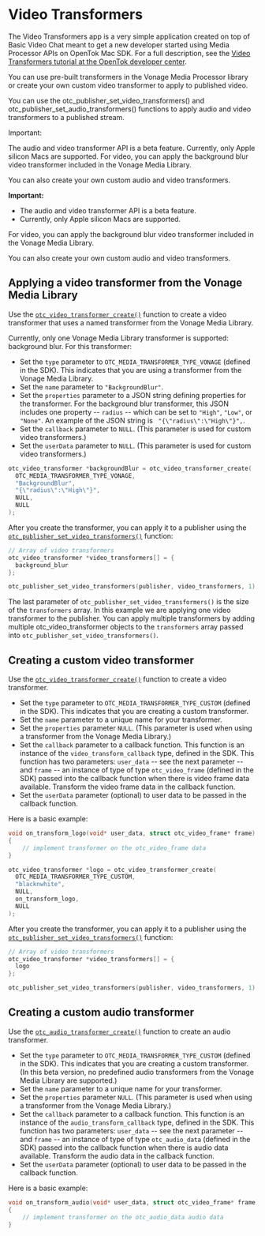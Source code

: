 Video Transformers
======================

The Video Transformers app is a very simple application created on top of Basic Video Chat meant to get a new developer
started using Media Processor APIs on OpenTok Mac SDK. For a full description, see the [Video Transformers tutorial at the
OpenTok developer center](https://tokbox.com/developer/guides/vonage-media-processor/mac/).

You can use pre-built transformers in the Vonage Media Processor library or create your own custom video transformer to apply to published video.

You can use the otc_publisher_set_video_transformers() and otc_publisher_set_audio_transformers() functions to apply audio and video transformers to a published stream.

Important:

The audio and video transformer API is a beta feature.
Currently, only Apple silicon Macs are supported.
For video, you can apply the background blur video transformer included in the Vonage Media Library.

You can also create your own custom audio and video transformers.

<div class="important">
  <p>
  <b>Important:</b>
  </p>
  <p>
  <ul>
    <li>The audio and video transformer API is a beta feature.</li>
    <li>Currently, only Apple silicon Macs are supported.</li>
  </ul>
  </p>
</div>

For video, you can apply the background blur video transformer included in the Vonage Media Library.

You can also create your own custom audio and video transformers.

## Applying a video transformer from the Vonage Media Library

Use the <a href="/developer/sdks/mac/reference/media__transformer_8h.html#a5f56924c9915d85d186117061177bdf5"><code>otc_video_transformer_create()</code></a>
function to create a video transformer that uses a named transformer from the Vonage Media Library.

Currently, only one Vonage Media Library transformer is supported: background blur. For this transformer:

* Set the `type` parameter to `OTC_MEDIA_TRANSFORMER_TYPE_VONAGE` (defined in the SDK).
  This indicates that you are using a transformer from the Vonage Media Library.
* Set the `name` parameter to `"BackgroundBlur"`.
* Set the `properties` parameter to a JSON string defining properties for the transformer.
  For the background blur transformer, this JSON includes one property -- `radius` -- which can be set
  to `"High"`, `"Low"`, or `"None"`. An example of the JSON string is ` "{\"radius\":\"High\"}",`.
* Set the `callback` parameter to `NULL`. (This parameter is used for custom video transformers.)
* Set the `userData` parameter to `NULL`. (This parameter is used for custom video transformers.)

```c
otc_video_transformer *backgroundBlur = otc_video_transformer_create(
  OTC_MEDIA_TRANSFORMER_TYPE_VONAGE,
  "BackgroundBlur",
  "{\"radius\":\"High\"}",
  NULL,
  NULL
);
```

After you create the transformer, you can apply it to a publisher using the
<a href="developer/sdks/mac/reference/publisher_8h.html#a06dec21cf056dbbe1ddadd83c8e3488f"><code>otc_publisher_set_video_transformers()</code></a>
function:

```c
// Array of video transformers
otc_video_transformer *video_transformers[] = {
  background_blur
};

otc_publisher_set_video_transformers(publisher, video_transformers, 1);
```

The last parameter of `otc_publisher_set_video_transformers()` is the size of the `transformers` array.
In this example we are applying one video transformer to the publisher. You can apply multiple transformers
by adding multiple otc_video_transformer objects to the `transformers` array passed into
`otc_publisher_set_video_transformers()`.

## Creating a custom video transformer

Use the <a href="/developer/sdks/mac/reference/media__transformer_8h.html#a5f56924c9915d85d186117061177bdf5"><code>otc_video_transformer_create()</code></a>
function to create a video transformer.

* Set the `type` parameter to `OTC_MEDIA_TRANSFORMER_TYPE_CUSTOM` (defined in the SDK).
  This indicates that you are creating a custom transformer.
* Set the `name` parameter to a unique name for your transformer.
* Set the `properties` parameter `NULL`. (This parameter is used when using a transformer from
  the Vonage Media Library.)
* Set the `callback` parameter to a callback function. This function is an instance of
  the `video_transform_callback` type, defined in the SDK. This function has two parameters:
  `user_data` -- see the next parameter -- and `frame` -- an instance of type
  of type `otc_video_frame` (defined in the SDK) passed into the callback function when
  there is video frame data available. Transform the video frame data in the callback function.
* Set the `userData` parameter (optional) to user data to be passed in the callback function.

Here is a basic example:

```c
void on_transform_logo(void* user_data, struct otc_video_frame* frame)
{
    // implement transformer on the otc_video_frame data
}

otc_video_transformer *logo = otc_video_transformer_create(
  OTC_MEDIA_TRANSFORMER_TYPE_CUSTOM,
  "blacknwhite",
  NULL,
  on_transform_logo,
  NULL
);
```

After you create the transformer, you can apply it to a publisher using the
<a href="developer/sdks/mac/reference/publisher_8h.html#a06dec21cf056dbbe1ddadd83c8e3488f"><code>otc_publisher_set_video_transformers()</code></a>
function:

```c
// Array of video transformers
otc_video_transformer *video_transformers[] = {
  logo
};

otc_publisher_set_video_transformers(publisher, video_transformers, 1);
```

## Creating a custom audio transformer

Use the <a href="/developer/sdks/mac/reference/media__transformer_8h.html#a15c109155502af31df8f61be5174f202"><code>otc_audio_transformer_create()</code></a>
function to create an audio transformer.

* Set the `type` parameter to `OTC_MEDIA_TRANSFORMER_TYPE_CUSTOM` (defined in the SDK).
  This indicates that you are creating a custom transformer. (In this beta version, no
  predefined audio transformers from the Vonage Media Library are supported.)
* Set the `name` parameter to a unique name for your transformer.
* Set the `properties` parameter `NULL`. (This parameter is used when using a transformer from
  the Vonage Media Library.)
* Set the `callback` parameter to a callback function. This function is an instance of
  the `audio_transform_callback` type, defined in the SDK. This function has two parameters:
  `user_data` -- see the next parameter -- and `frame` -- an instance of type
  of type `otc_audio_data` (defined in the SDK) passed into the callback function when
  there is audio data available. Transform the audio data in the callback function.
* Set the `userData` parameter (optional) to user data to be passed in the callback function.

Here is a basic example:

```c
void on_transform_audio(void* user_data, struct otc_video_frame* frame)
{
    // implement transformer on the otc_audio_data audio data
}
